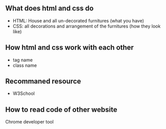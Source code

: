 







## What does html and css do

* HTML: House and all un-decorated furnitures (what you have)
* CSS: all decorations and arrangement of the furnitures (how they look like)

## How html and css work with each other
* tag name
* class name

## Recommaned resource
* W3School

## How to read code of other website
Chrome developer tool




